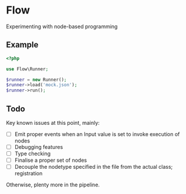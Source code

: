 # Flow
Experimenting with node-based programming

## Example

```php
<?php

use Flow\Runner;

$runner = new Runner();
$runner->load('mock.json');
$runner->run();
```

## Todo
Key known issues at this point, mainly:

- [ ] Emit proper events when an Input value is set to invoke execution of nodes
- [ ] Debugging features
- [ ] Type checking
- [ ] Finalise a proper set of nodes
- [ ] Decouple the nodetype specified in the file from the actual class; registration

Otherwise, plenty more in the pipeline.
